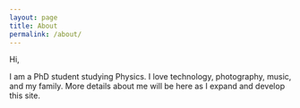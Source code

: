 ```yaml
---
layout: page
title: About
permalink: /about/
---
```


Hi,

I am a PhD student studying Physics. I love technology, photography, music, and my family. More details about me will be here as I expand and develop this site. 
